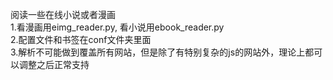 阅读一些在线小说或者漫画  
1.看漫画用eimg_reader.py, 看小说用ebook_reader.py  
2.配置文件和书签在conf文件夹里面  
3.解析不可能做到覆盖所有网站，但是除了有特别复杂的js的网站外，理论上都可以调整之后正常支持  
